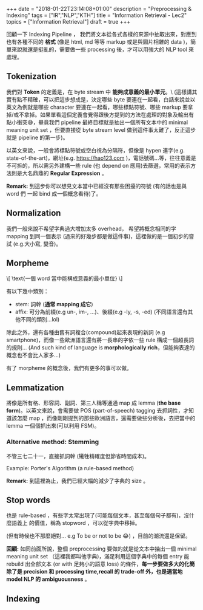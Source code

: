 +++
date =  "2018-01-22T23:14:08+01:00"
description = "Preprocessing & Indexing"
tags = ["IR","NLP","KTH"]
title =  "Information Retrieval - Lec2"
topics = ["Information Retrieval"]
draft = true
+++

回顧一下 Indexing Pipeline ， 我們將文本從各式各樣的來源中抽取出來，對應到也有各種不同的 **格式** (像是 html, md 等等 markup 或是與圖片相雜的 data )，簡單來說就還是挺亂的，需要做一些 processing 後，才可以用強大的 NLP tool 來處理。

<!--more-->

## Tokenization

我們對 **Token** 的定義是，在 byte stream 中 **能夠成意義的最小單元**。\\
(這樣講其實有點不精確，可以把這步想成是，決定哪些 byte 要連在一起看，白話來說並以英文為例就是哪些 character 要連在一起看，哪些標點符號、哪些 markup 要拿掉/或不拿掉。如果單看這個定義會覺得跟後方提到的方法在處理的對象及輸出有點小衝突😅，畢竟我們 pipeline 最終目標就是抽出一個所有文本中的 minimal meaning unit set ，但要直接從 byte stream level 做到這件事太難了，反正這步就是 pipeline 的第一步)。

以英文來說，一般會將標點符號或空白視為分隔符，但像是 hypen 連字(e.g. state-of-the-art)，網址(e.g. https://hao123.com \)，電話號碼...等，往往意義是不可拆的，所以需另外建構一些 rule (也 depend on 應用)去篩選，常用的表示方法則是大名鼎鼎的 **Regular Expression** 。

**Remark:** 到這步你可以想見文本當中已經沒有那些困擾的符號 (有的話也是與 word 們 一起 bind 成一個概念看待)了。

## Normalization

我們一般來說不希望字典過大增加太多 overhead， 希望將概念相同的字 mapping 到同一個表示 (過來的好幾步都是做這件事)，這裡做的是一個初步的嘗試 (e.g.大小寫, 變音)。

## Morpheme

<div>
\[
\text{一個 word 當中能構成意義的最小單位}
\]
</div>

有以下幾中類別：

* stem: 詞幹 (**通常 mapping 成它**)
* affix: 可分為前綴(e.g un-, im-, ...)、後綴(e.g -ly, -s, -ed) (不同語言還有其他不同的類別...lol)

除此之外，還有各種由舊有詞複合(compound)起來表現的新詞 (e.g smartphone)，而像一些歐洲語言還有將一長串的字依一些 rule 構成一個超長詞的規則... (And such kind of language is **morphologically rich**，但能夠表達的概念也不會比人家多...)

有了 morpheme 的概念後，我們有更多的事可以做。

## Lemmatization

將像是所有格、形容詞、副詞、第三人稱等通通 map 成 lemma (**the base form**)。以英文來說，會需要做 POS (part-of-speech) tagging 去抓詞性，才知道該怎麼 map ，而像剛剛提到的那些歐洲語言，還需要做些分析後，去把當中的 lemma 一個個抓出來(可以利用 FSM)。

### Alternative method: Stemming

不管三七二十一，直接抓詞幹 (犧牲精確度但節省時間成本)。

Example: Porter's Algorithm (a rule-based method)

**Remark:** 到這裡為止，我們已經大幅的減少了字典的 size 。

## Stop words

也是 rule-based ，有些字太常出現了(可能每個文本，甚至每個句子都有)，沒什麼語義上
的價值，稱為 stopword ，可以從字典中移掉。

(但有時候也不那麼絕對... e.g To be or not to be 😂) ，目前的潮流還是保留。

**回顧:** 如同前面所說，整個 preprocessing 要做的就是從文本中抽出一個 minimal meaning unit set （這裡我都叫他字典)，滿足利用這個字典中的每個 entry 能 rebuild 出全部文本 (or with 足夠小的語意 loss) 的條件，**每一步要做多大的化簡除了是 precision 和 processing time,recall 的 trade-off 外，也是適當地 model NLP 的 ambiguousness** 。

## Indexing

